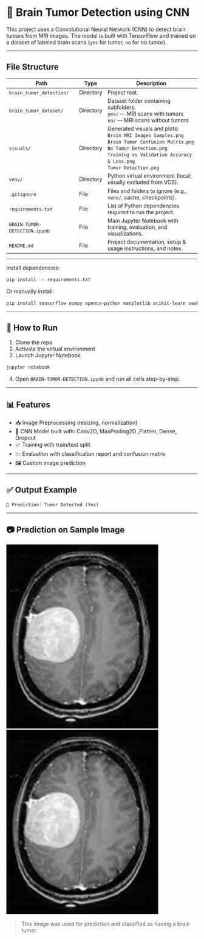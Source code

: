 # 🧠 Brain Tumor Detection using CNN

This project uses a Convolutional Neural Network (CNN) to detect brain tumors from MRI images. The model is built with TensorFlow and trained on a dataset of labeled brain scans (`yes` for tumor, `no` for no tumor).

---
## File Structure

| Path | Type | Description |
|------|------|-------------|
| `brain_tumor_detection/` | Directory | Project root. |
| `brain_tumor_dataset/` | Directory | Dataset folder containing subfolders:<br>`yes/` — MRI scans with tumors<br>`no/` — MRI scans without tumors |
| `visuals/` | Directory | Generated visuals and plots:<br>`Brain MRI Images Samples.png`<br>`Brain Tumor Confusion Matrix.png`<br>`No Tumor Detection.png`<br>`Training vs Validation Accuracy & Loss.png`<br>`Tumor Detection.png` |
| `venv/` | Directory | Python virtual environment (local; usually excluded from VCS). |
| `.gitignore` | File | Files and folders to ignore (e.g., `venv/`, cache, checkpoints). |
| `requirements.txt` | File | List of Python dependencies required to run the project. |
| `BRAIN-TUMOR-DETECTION.ipynb` | File | Main Jupyter Notebook with training, evaluation, and visualizations. |
| `README.md` | File | Project documentation, setup & usage instructions, and notes. |

---

Install dependencies:

```bash
pip install -r requirements.txt
```

Or manually install:

```bash
pip install tensorflow numpy opencv-python matplotlib scikit-learn seaborn
```

---

## 🚀 How to Run

1. Clone the repo  
2. Activate the virtual environment  
3. Launch Jupyter Notebook  

```bash
jupyter notebook
```

4. Open `BRAIN-TUMOR-DETECTION.ipynb` and run all cells step-by-step.

---

## 📊 Features

- 📥 Image Preprocessing (resizing, normalization)  
- 🧠 CNN Model built with: Conv2D, MaxPooling2D ,Flatten, Dense, Dropout  
- 📈 Training with train/test split  
- 📉 Evaluation with classification report and confusion matrix  
- 🖼️ Custom image prediction  


---

## ✅ Output Example

```
🧠 Prediction: Tumor Detected (Yes)
```

---

## 📷 Prediction on Sample Image

<img src="brain_tumor_dataset/yes/Y1.jpg" alt="Tumor Predicted Image" width="400"/>
<img src="brain_tumor_dataset/yes/Y1.jpg" alt="No Tumor Predicted Image" width="400"/>

> This image was used for prediction and classified as having a brain tumor.
